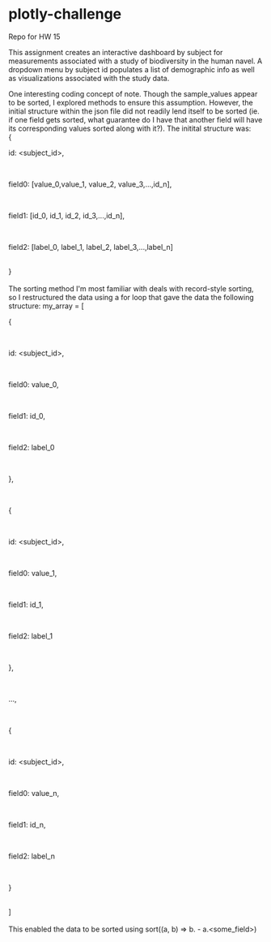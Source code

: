 # plotly-challenge
Repo for HW 15

This assignment creates an interactive dashboard by subject for measurements associated with a study of biodiversity in the human navel. A dropdown menu by subject id populates a list of demographic info as well as visualizations associated with the study data.

One interesting coding concept of note. Though the sample_values appear to be sorted, I explored methods to ensure this assumption. However, the initial structure within the json file did not readily lend itself to be sorted (ie. if one field gets sorted, what guarantee do I have that another field will have its corresponding values sorted along with it?). The initital structure was:\
{\
    <p> id: <subject_id>,</p>\
    <p> field0: [value_0,value_1, value_2, value_3,...,id_n],</p>\
    <p> field1: [id_0, id_1, id_2, id_3,...,id_n],</p>\
    <p> field2: [label_0, label_1, label_2, label_3,...,label_n]</p>\
}\
\
The sorting method I'm most familiar with deals with record-style sorting, so I restructured the data using a for loop that gave the data the following structure:
my_array = [\
    <p> {</p>\
    <p> id: <subject_id>,</p>\
    <p> field0: value_0,</p>\
    <p> field1: id_0,</p>\
    <p> field2: label_0</p>\
    <p> },</p>\
    <p> {</p>\
    <p> id: <subject_id>,</p>\
    <p> field0: value_1,</p>\
    <p> field1: id_1,</p>\
    <p> field2: label_1</p>\
    <p> },</p>\
    <p> ...,</p>\
    <p> {</p>\
    <p> id: <subject_id>,</p>\
    <p> field0: value_n,</p>\
    <p> field1: id_n,</p>\
    <p> field2: label_n</p>\
    <p> }</p>\
]\
\
This enabled the data to be sorted using sort((a, b) => b.<some field> - a.<some_field>)